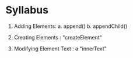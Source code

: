 # Syllabus

1. Adding Elements: 
a. append()
b. appendChild()

2. Creating Elements : 
"createElement" 

3. Modifying Element Text : 
a "innerText"
